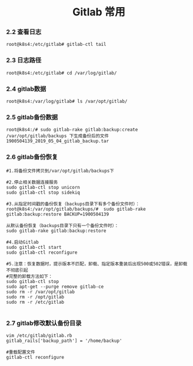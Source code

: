 <center><h1>Gitlab 常用</h1></center>

### 2.2 查看日志

```
root@k8s4:/etc/gitlab# gitlab-ctl tail
```

### 2.3 日志路径
```
root@k8s4:/etc/gitlab# cd /var/log/gitlab/
```

### 2.4 gitlab数据
```
root@k8s4:/var/log/gitlab# ls /var/opt/gitlab/
```

### 2.5 gitlab备份数据
```
root@k8s4:/# sudo gitlab-rake gitlab:backup:create
/var/opt/gitlab/backups 下生成备份后的文件1900504139_2019_05_04_gitlab_backup.tar
```

### 2.6 gitlab备份恢复
```
#1.将备份文件拷贝到/var/opt/gitlab/backups下

#2.停止相关数据连接服务
sudo gitlab-ctl stop unicorn
sudo gitlab-ctl stop sidekiq

#3.从指定时间戳的备份恢复（backups目录下有多个备份文件时）：
root@k8s4:/var/opt/gitlab/backups/#  sudo gitlab-rake gitlab:backup:restore BACKUP=1900504139

从默认备份恢复（backups目录下只有一个备份文件时）：
sudo gitlab-rake gitlab:backup:restore

#4.启动Gitlab
sudo gitlab-ctl start
sudo gitlab-ctl reconfigure

#5.注意：恢复数据时，提示版本不匹配，卸载、指定版本重装后出现500或502错误，是卸载不彻底引起
#完整的卸载方法如下：
sudo gitlab-ctl stop
sudo apt-get --purge remove gitlab-ce
sudo rm -r /var/opt/gitlab
sudo rm -r /opt/gitlab
sudo rm -r /etc/gitlab


```
### 2.7 gitlab修改默认备份目录
```
vim /etc/gitlab/gitlab.rb
gitlab_rails['backup_path'] = '/home/backup'

#重载配置文件
gitlab-ctl reconfigure

```
